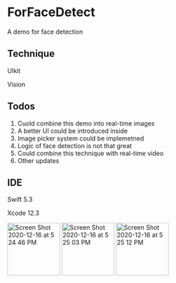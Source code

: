 # ForFaceDetect
A demo for face detection

## Technique
UIkit

Vision

## Todos
1. Cuold combine this demo into real-time images
2. A better UI could be introduced inside
3. Image picker system could be implemetned
4. Logic of face detection is not that great
5. Could combine this technique with real-time video
6. Other updates
## IDE
Swift 5.3

Xcode 12.3


<img width="120" alt="Screen Shot 2020-12-16 at 5 24 46 PM" src="https://user-images.githubusercontent.com/63318597/102414459-97ed8e00-3fc4-11eb-8af7-64cb24ed7340.png">
<img width="120" alt="Screen Shot 2020-12-16 at 5 25 03 PM" src="https://user-images.githubusercontent.com/63318597/102414467-9c19ab80-3fc4-11eb-997b-a9e8bd82d68b.png">
<img width="120" alt="Screen Shot 2020-12-16 at 5 25 12 PM" src="https://user-images.githubusercontent.com/63318597/102414480-a0de5f80-3fc4-11eb-8128-78fd5d335e57.png">
